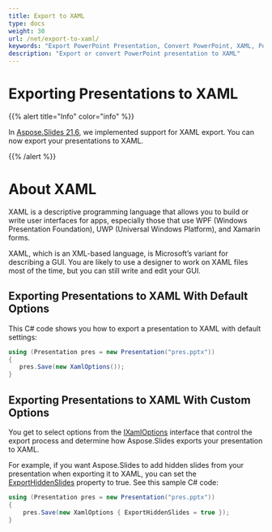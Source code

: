 ```yaml
---
title: Export to XAML
type: docs
weight: 30
url: /net/export-to-xaml/
keywords: "Export PowerPoint Presentation, Convert PowerPoint, XAML, PowerPoint to XAML, PPT to XAML, PPTX to XAML, C#, Csharp, .NET"
description: "Export or convert PowerPoint presentation to XAML"
---
```


# Exporting Presentations to XAML

{{% alert title="Info" color="info" %}} 

In [Aspose.Slides 21.6](https://docs.aspose.com/slides/net/aspose-slides-for-net-21-6-release-notes/), we implemented support for XAML export. You can now export your presentations to XAML. 

{{% /alert %}} 

# About XAML

XAML is a descriptive programming language that allows you to build or write user interfaces for apps, especially those that use WPF (Windows Presentation Foundation), UWP (Universal Windows Platform), and Xamarin forms.  

XAML, which is an XML-based language, is Microsoft’s variant for describing a GUI. You are likely to use a designer to work on XAML files most of the time, but you can still write and edit your GUI. 

## Exporting Presentations to XAML With Default Options

This C# code shows you how to export a presentation to XAML with default settings:

```c#
using (Presentation pres = new Presentation("pres.pptx"))
{
   pres.Save(new XamlOptions());
}
```

## Exporting Presentations to XAML With Custom Options

You get to select options from the [IXamlOptions](https://reference.aspose.com/slides/net/aspose.slides.export.xaml/ixamloptions) interface that control the export process and determine how Aspose.Slides exports your presentation to XAML. 

For example, if you want Aspose.Slides to add hidden slides from your presentation when exporting it to XAML, you can set the [ExportHiddenSlides](https://reference.aspose.com/slides/net/aspose.slides.export.xaml/ixamloptions/properties/exporthiddenslides) property to true. See this sample C# code: 

```c#
using (Presentation pres = new Presentation("pres.pptx"))
{
    pres.Save(new XamlOptions { ExportHiddenSlides = true });
}
```